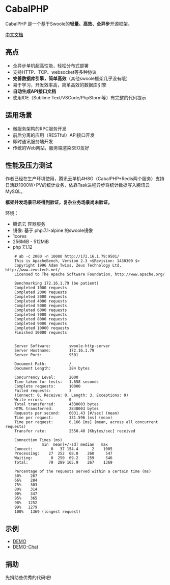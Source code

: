 # CabalPHP

CabalPHP 是一个基于Swoole的**轻量、高效、全异步**开源框架。

[中文文档](http://www.cabalphp.com/) 

## 亮点

* 全异步单机超高性能，轻松分布式部署
* 支持HTTP、TCP、websocket等多种协议
* **完善数据库引擎，简单高效**（其他swoole框架几乎没有哦）
* 易于学习，开发效率高，简单高效的数据库引擎
* **自动生成API接口文档**
* 使用IDE（Sublime Text/VSCode/PhpStorm等）有完整的代码提示


## 适用场景

* 微服务架构的RPC服务开发
* 前后分离的应用（RESTful）API接口开发
* 即时通讯服务端开发
* 传统的Web网站，服务端渲染SEO友好

## 性能及压力测试

作者已经在生产环境使用，腾讯云单机4H8G（CabalPHP+Redis两个服务）支持日活跃1000W+PV的统计业务，依靠Task进程异步将统计数据写入腾讯云MySQL。

**框架并发场景已经得到验证，复杂业务场景尚未验证。**

环境： 

* 腾讯云 容器服务
* 镜像: 基于 php:7.1-alpine 的swoole镜像
* 1cores
* 256MiB - 512MiB
* php 7.1.12

```
    # ab -c 2000 -n 10000 http://172.16.1.79:9501/
    This is ApacheBench, Version 2.3 <$Revision: 1430300 $>
    Copyright 1996 Adam Twiss, Zeus Technology Ltd, http://www.zeustech.net/
    Licensed to The Apache Software Foundation, http://www.apache.org/

    Benchmarking 172.16.1.79 (be patient)
    Completed 1000 requests
    Completed 2000 requests
    Completed 3000 requests
    Completed 4000 requests
    Completed 5000 requests
    Completed 6000 requests
    Completed 7000 requests
    Completed 8000 requests
    Completed 9000 requests
    Completed 10000 requests
    Finished 10000 requests


    Server Software:        swoole-http-server
    Server Hostname:        172.16.1.79
    Server Port:            9501

    Document Path:          /
    Document Length:        284 bytes

    Concurrency Level:      2000
    Time taken for tests:   1.658 seconds
    Complete requests:      10000
    Failed requests:        3
    (Connect: 0, Receive: 0, Length: 3, Exceptions: 0)
    Write errors:           0
    Total transferred:      4330003 bytes
    HTML transferred:       2840003 bytes
    Requests per second:    6031.43 [#/sec] (mean)
    Time per request:       331.596 [ms] (mean)
    Time per request:       0.166 [ms] (mean, across all concurrent requests)
    Transfer rate:          2550.40 [Kbytes/sec] received

    Connection Times (ms)
                min  mean[+/-sd] median   max
    Connect:        0   37 154.4      2    1005
    Processing:    27  252  68.8    260     547
    Waiting:        0  250  69.2    259     546
    Total:         79  289 165.9    267    1369

    Percentage of the requests served within a certain time (ms)
    50%    267
    66%    284
    75%    303
    80%    314
    90%    347
    95%    365
    98%   1252
    99%   1279
    100%   1369 (longest request)
```

## 示例

* [DEMO](http://demo.cabalphp.com/)
* [DEMO-Chat](http://119.28.136.181:9501/chat) 

## 捐助

先捐助些优秀的代码吧!